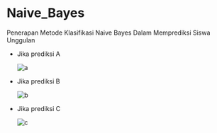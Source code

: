# Naive_Bayes
Penerapan Metode Klasifikasi Naive Bayes Dalam Memprediksi Siswa Unggulan

<ul>

<li>Jika prediksi A</li>

![a](https://user-images.githubusercontent.com/61817589/181871307-e45324f4-ac45-45fa-b805-5ca9cc85e67c.png)

<li>Jika prediksi B</li>

![b](https://user-images.githubusercontent.com/61817589/181871317-09d8c1f3-f236-42a2-807f-411687c41083.png)

<li>Jika prediksi C</li>

![c](https://user-images.githubusercontent.com/61817589/181871324-bb075dc1-09a1-4752-9198-e89fcbc30af8.png)

</ul>

